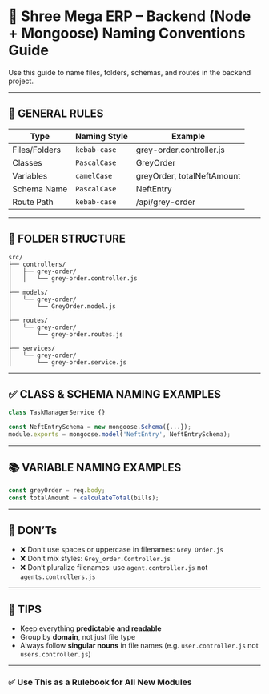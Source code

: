 # 🧰 Shree Mega ERP – Backend (Node + Mongoose) Naming Conventions Guide

Use this guide to name files, folders, schemas, and routes in the backend project.

---

## 🧾 GENERAL RULES

| Type          | Naming Style | Example                    |
| ------------- | ------------ | -------------------------- |
| Files/Folders | `kebab-case` | grey-order.controller.js   |
| Classes       | `PascalCase` | GreyOrder                  |
| Variables     | `camelCase`  | greyOrder, totalNeftAmount |
| Schema Name   | `PascalCase` | NeftEntry                  |
| Route Path    | `kebab-case` | /api/grey-order            |

---

## 📂 FOLDER STRUCTURE

```
src/
├── controllers/
│   ├── grey-order/
│   │   └── grey-order.controller.js
│
├── models/
│   └── grey-order/
│       └── GreyOrder.model.js
│
├── routes/
│   └── grey-order/
│       └── grey-order.routes.js
│
├── services/
│   └── grey-order/
│       └── grey-order.service.js
```

---

## ✅ CLASS & SCHEMA NAMING EXAMPLES

```js
class TaskManagerService {}

const NeftEntrySchema = new mongoose.Schema({...});
module.exports = mongoose.model('NeftEntry', NeftEntrySchema);
```

---

## 📚 VARIABLE NAMING EXAMPLES

```js
const greyOrder = req.body;
const totalAmount = calculateTotal(bills);
```

---

## 🚫 DON’Ts

- ❌ Don't use spaces or uppercase in filenames: `Grey Order.js`
- ❌ Don't mix styles: `Grey_order.Controller.js`
- ❌ Don’t pluralize filenames: use `agent.controller.js` not `agents.controllers.js`

---

## 🧠 TIPS

- Keep everything **predictable and readable**
- Group by **domain**, not just file type
- Always follow **singular nouns** in file names (e.g. `user.controller.js` not `users.controller.js`)

---

### ✅ Use This as a Rulebook for All New Modules
